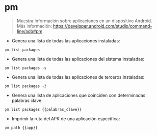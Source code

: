 # pm

> Muestra información sobre aplicaciones en un dispositivo Android.
> Más información: <https://developer.android.com/studio/command-line/adb#pm>.

- Genera una lista de todas las aplicaciones instaladas:

`pm list packages`

- Genera una lista de todas las aplicaciones del sistema instaladas:

`pm list packages -s`

- Genera una lista de todas las aplicaciones de terceros instaladas:

`pm list packages -3`

- Genera una lista de aplicaciones que coinciden con determinadas palabras clave:

`pm list packages {{palabras_clave}}`

- Imprimir la ruta del APK de una aplicación específica:

`pm path {{app}}`
